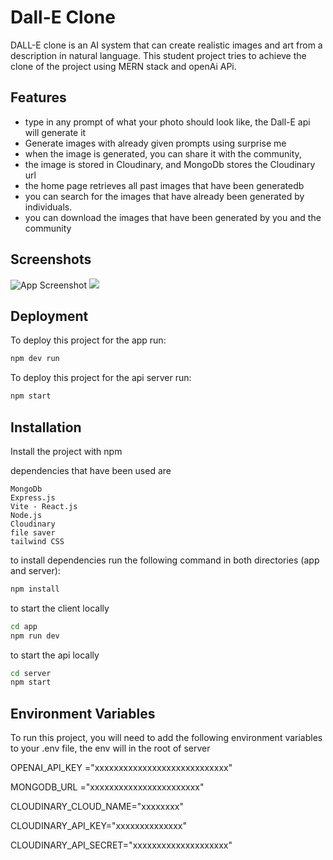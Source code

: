 
# Dall-E Clone

DALL-E clone is an AI system that can create realistic images and art from a description in natural language. This student project tries to achieve the clone of the project using MERN stack and openAi APi.


## Features

- type in any prompt of what your photo should look like, the Dall-E api will generate it 
- Generate images with already given prompts using surprise me
- when the image is generated, you can share it with the community, 
- the image is stored in Cloudinary, and MongoDb stores the Cloudinary url
- the home page retrieves all past images that have been generatedb 
- you can search for the images that have already been generated by individuals.
- you can download the images that have been generated by you and the community


## Screenshots

![App Screenshot](https://imgtr.ee/images/2023/08/19/faf5ac3afafd21c15d9a18252b2892da.png)
![](https://imgtr.ee/images/2023/08/19/1b42e194f71639758231b59c69468f26.png)
## Deployment

To deploy this project for the app run:

```bash
npm dev run
```

To deploy this project for the api server run:

```bash
npm start
```
## Installation

Install the project with npm

dependencies that have been used are

    
    MongoDb
    Express.js
    Vite - React.js
    Node.js
    Cloudinary
    file saver
    tailwind CSS

to install dependencies run the following command in both directories (app and server):

```bash
npm install
```

to start the client locally
```bash
cd app
npm run dev
```

to start the api locally
```bash
cd server
npm start
```
## Environment Variables

To run this project, you will need to add the following environment variables to your .env file, the env will in the root of server


OPENAI_API_KEY ="xxxxxxxxxxxxxxxxxxxxxxxxxxxx"

MONGODB_URL ="xxxxxxxxxxxxxxxxxxxxxxx"

CLOUDINARY_CLOUD_NAME="xxxxxxxx"

CLOUDINARY_API_KEY="xxxxxxxxxxxxxx"

CLOUDINARY_API_SECRET="xxxxxxxxxxxxxxxxxxxx"
